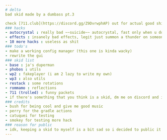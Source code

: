 ```yaml
---
# delta
bad skid made by a dumbass pt.3

check [711.club](https://discord.gg/Z9DvrwphAP) out for actual good shit
### hacks
- autocrystal : really bad ~~suicide~~ autocrystal, fast only when u don't want it to
- effects : insanely bad effects, legit just summon a thunder on someone when they popped or died
- 10 more hacks : useless as shit
### todo's
- make a working config manager (this one is kinda wacky)
- rewrite the gui
### skid list
- base : ja's duperman
- phobos : utils
- wp2 : fakeplayer (i am 2 lazy to write my own)
- wp3 : also utils
- restack : some rotations
- rommamo : reflections
- 711 (trolled) : funny packets
- if there's something that you think is a skid, dm me on discord and i will add your shit to the list :)
### credits
- bush for being cool and give me good music
- perry for the gradle actions
- catuquei for testing
- smokey for testing more hack
### reason for public
- idk, keeping a skid to myself is a bit sad so i decided to public it even tho i know that people will scream at my issues page that this is a hot piece of garbage
---
```

